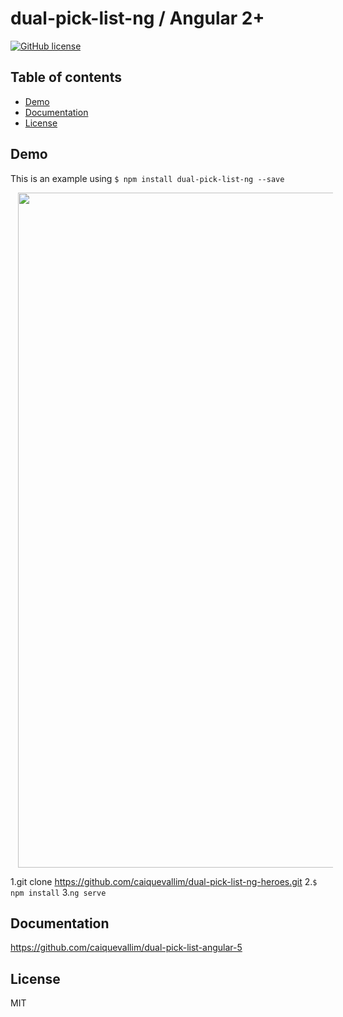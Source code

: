 # dual-pick-list-ng / Angular 2+

[![GitHub license](https://img.shields.io/badge/license-MIT-blue.svg)](https://raw.githubusercontent.com/caiquevallim/dual-pick-list-ng-heroes/master/LICENSE)


## Table of contents

- [Demo](#demo)
- [Documentation](#documentation)
- [License](#license)

## Demo

This is an example using ```$ npm install dual-pick-list-ng --save```

<img src="dual-pick-list-img.png" width="1080" hspace="12"/>

1.git clone https://github.com/caiquevallim/dual-pick-list-ng-heroes.git
2.```$ npm install```
3.```ng serve```


## Documentation

<a href="https://github.com/caiquevallim/dual-pick-list-angular-5">https://github.com/caiquevallim/dual-pick-list-angular-5</a>

## License

MIT
